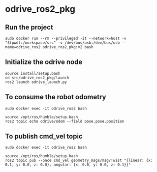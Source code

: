 # odrive_ros2_pkg

## Run the project
```
sudo docker run --rm --privileged -it --network=host -v "$(pwd):/workspace/src" -v /dev/bus/usb:/dev/bus/usb --name=odrive_ros2 odrive_ros2_pkg:v2 bash
```

## Initialize the odrive node
```
source install/setup.bash
cd src/odrive_ros2_pkg/launch
ros2 launch odrive_launch.py
```
## To consume the robot odometry 

```
sudo docker exec -it odrive_ros2 bash
```

```
source /opt/ros/humble/setup.bash
ros2 topic echo odrive/odom --field pose.pose.position
```
## To publish cmd_vel topic

```
sudo docker exec -it odrive_ros2 bash
```

```
source /opt/ros/humble/setup.bash
ros2 topic pub --once cmd_vel geometry_msgs/msg/Twist "{linear: {x: 0.1, y: 0.0, z: 0.0}, angular: {x: 0.0, y: 0.0, z: 0.1}}"
```




